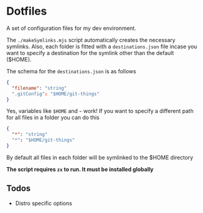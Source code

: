 # Dotfiles

A set of configuration files for my dev environment.

The `./makeSymlinks.mjs` script automatically creates the necessary symlinks. Also, each folder is fitted with a `destinations.json` file
incase you want to specify a destination for the symlink other than the default ($HOME).

The schema for the `destinations.json` is as follows

```json
{
  "filename": "string"
  ".gitConfig": "$HOME/git-things"
}
```

Yes, variables like `$HOME` and `~` work! If you want to specify a different path for all files in a folder you can do this

```json
{
  "*": "string"
  "*": "$HOME/git-things"
}
```

By default all files in each folder will be symlinked to the $HOME directory

**The script requires `zx` to run. It must be installed globally**

## Todos

- Distro specific options
